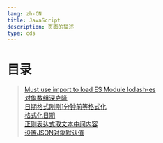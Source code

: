 ```yaml
---
lang: zh-CN  
title: JavaScript  
description: 页面的描述  
type: cds  
---
```



# 目录

> [Must use import to load ES Module lodash-es](MustUseImportToLoadESModuleLodash-es.md)  
> [对象数组深克隆](对象数组深克隆.md)  
> [日期格式刚刚1分钟前等格式化](日期格式刚刚1分钟前等格式化.md)  
> [格式化日期](格式化日期.md)  
> [正则表达式取文本中间内容](正则表达式取文本中间内容.md)  
> [设置JSON对象默认值](设置JSON对象默认值.md)  

<Comment></Comment>